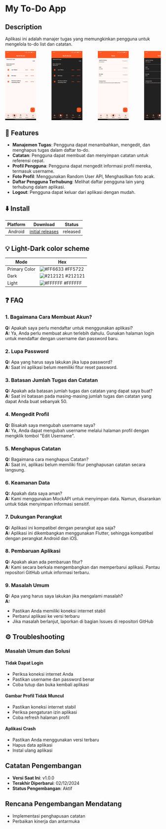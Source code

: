 
# My To-Do App 

## Description


Aplikasi ini adalah manajer tugas yang memungkinkan pengguna untuk mengelola to-do list dan catatan.
<div style="display: flex; gap: 50px; overflow-x: auto;">  
    <img src="https://github.com/Zivalez/mytodo/blob/main/assets/images/Screenshot-todo-light.jpeg?raw=true" width="100" alt="Todo Light Mode">  
    <img src="https://github.com/Zivalez/mytodo/blob/main/assets/images/Screenshot-todo-dark.jpeg?raw=true" width="100" alt="Todo Dark Mode">  
    <img src="https://github.com/Zivalez/mytodo/blob/main/assets/images/Screenshot-notes-light.jpeg?raw=true" width="100" alt="Notes Light Mode">  
    <img src="https://github.com/Zivalez/mytodo/blob/main/assets/images/Screenshot-notes-dark.jpeg?raw=true" width="100" alt="Notes Dark Mode">  
    <img src="https://github.com/Zivalez/mytodo/blob/main/assets/images/Screenshot-profile-light.jpeg?raw=true" width="100" alt="Profile Light Mode">  
    <img src="https://github.com/Zivalez/mytodo/blob/main/assets/images/Screenshot-profile-dark.jpeg?raw=true" width="100" alt="Profile Dark Mode">  
</div>

## 🌟 Features

- **Manajemen Tugas**: Pengguna dapat menambahkan, mengedit, dan menghapus tugas dalam daftar to-do.  
- **Catatan**: Pengguna dapat membuat dan menyimpan catatan untuk referensi cepat.  
- **Profil Pengguna**: Pengguna dapat mengedit informasi profil mereka, termasuk username.  
- **Foto Profil**: Menggunakan Random User API, Menghasilkan foto acak.
- **Daftar Pengguna Terhubung**: Melihat daftar pengguna lain yang terhubung dalam aplikasi.  
- **Logout**: Pengguna dapat keluar dari aplikasi dengan mudah. 
## ⬇️ Install

Platform | Download | Status
:-: | :-: | :-: |
Android | [initial releases](https://github.com/Zivalez/mytodo/releases/tag/v1.0.0) | released

## 💡 Light-Dark color scheme

| Mode             | Hex                                                                |
| ----------------- | ------------------------------------------------------------------ |
| Primary Color     | ![#FF6633](https://via.placeholder.com/10/FF6633?text=+) #FF5722 |
| Dark       | ![#212121](https://via.placeholder.com/10/212121?text=+) #212121 |
| Light      | ![#FFFFFF](https://via.placeholder.com/10/FFFFFF?text=+) #FFFFFF |

## ❓ FAQ

### 1. Bagaimana Cara Membuat Akun?  
**Q:** Apakah saya perlu mendaftar untuk menggunakan aplikasi?  
**A:** Ya, Anda perlu membuat akun terlebih dahulu. Gunakan halaman login untuk mendaftar dengan username dan password baru.  

### 2. Lupa Password  
**Q:** Apa yang harus saya lakukan jika lupa password?  
**A:** Saat ini aplikasi belum memiliki fitur reset password. 

### 3. Batasan Jumlah Tugas dan Catatan  
**Q:** Apakah ada batasan jumlah tugas dan catatan yang dapat saya buat?  
**A:** Saat ini batasan pada masing-masing jumlah tugas dan catatan yang dapat Anda buat sebanyak 50. 

### 4. Mengedit Profil  
**Q:** Bisakah saya mengubah username saya?  
**A:** Ya, Anda dapat mengubah username melalui halaman profil dengan mengklik tombol "Edit Username".  

### 5. Menghapus Catatan  
**Q:** Bagaimana cara menghapus Catatan?  
**A:** Saat ini, aplikasi belum memiliki fitur penghapusan catatan secara langsung. 

### 6. Keamanan Data  
**Q:** Apakah data saya aman?  
**A:** Kami menggunakan MockAPI untuk menyimpan data. Namun, disarankan untuk tidak menyimpan informasi sensitif.  

### 7. Dukungan Perangkat  
**Q:** Aplikasi ini kompatibel dengan perangkat apa saja?  
**A:** Aplikasi ini dikembangkan menggunakan Flutter, sehingga kompatibel dengan perangkat Android dan iOS.  

### 8. Pembaruan Aplikasi  
**Q:** Apakah akan ada pembaruan fitur?  
**A:** Kami secara berkala mengembangkan dan memperbarui aplikasi. Pantau repositori GitHub untuk informasi terbaru.  

### 9. Masalah Umum  
**Q:** Apa yang harus saya lakukan jika mengalami masalah?  
**A:**   
- Pastikan Anda memiliki koneksi internet stabil  
- Perbarui aplikasi ke versi terbaru  
- Jika masalah berlanjut, laporkan di bagian Issues di repositori GitHub  

## ⚙️ Troubleshooting  

### Masalah Umum dan Solusi  

#### Tidak Dapat Login  
- Periksa koneksi internet Anda  
- Pastikan username dan password benar  
- Coba tutup dan buka kembali aplikasi  

#### Gambar Profil Tidak Muncul  
- Pastikan koneksi internet stabil  
- Periksa pengaturan izin aplikasi  
- Coba refresh halaman profil  

#### Aplikasi Crash  
- Pastikan Anda menggunakan versi terbaru  
- Hapus data aplikasi  
- Instal ulang aplikasi  

## Catatan Pengembangan  

- **Versi Saat Ini**: v1.0.0  
- **Terakhir Diperbarui**: 02/12/2024
- **Status Pengembangan**: Aktif  

## Rencana Pengembangan Mendatang  
  
- Implementasi penghapusan catatan  
- Perbaikan kinerja dan antarmuka